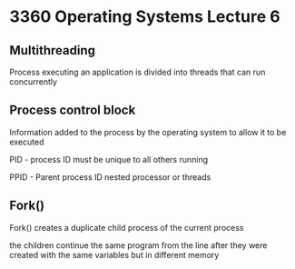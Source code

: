 # 3360 Operating Systems Lecture 6

## Multithreading

Process executing an application is divided into threads that can run concurrently

## Process control block

Information added to the process by the operating system to allow it to be executed

PID - process ID must be unique to all others running

PPID - Parent process ID nested processor or threads


## Fork()

Fork() creates a duplicate child process of the current process

the children continue the same program from the line after they were created with the same variables but in different memory

